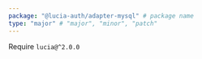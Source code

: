 ```yaml
---
package: "@lucia-auth/adapter-mysql" # package name
type: "major" # "major", "minor", "patch"
---
```


Require `lucia@^2.0.0`